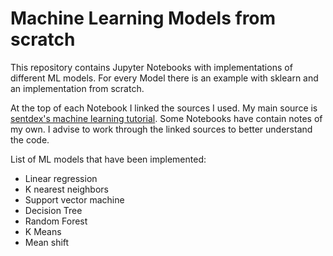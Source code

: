 # Machine Learning Models from scratch
This repository contains Jupyter Notebooks with implementations of different ML models. For every Model there is an example with sklearn and an implementation from scratch. 

At the top of each Notebook I linked the sources I used. My main source is [sentdex's machine learning tutorial](https://pythonprogramming.net/machine-learning-tutorial-python-introduction/).  Some Notebooks have contain notes of my own. I advise to work through the linked sources to better understand the code.

List of ML models that have been implemented:
+ Linear regression
+ K nearest neighbors
+ Support vector machine
+ Decision Tree
+ Random Forest
+ K Means
+ Mean shift
